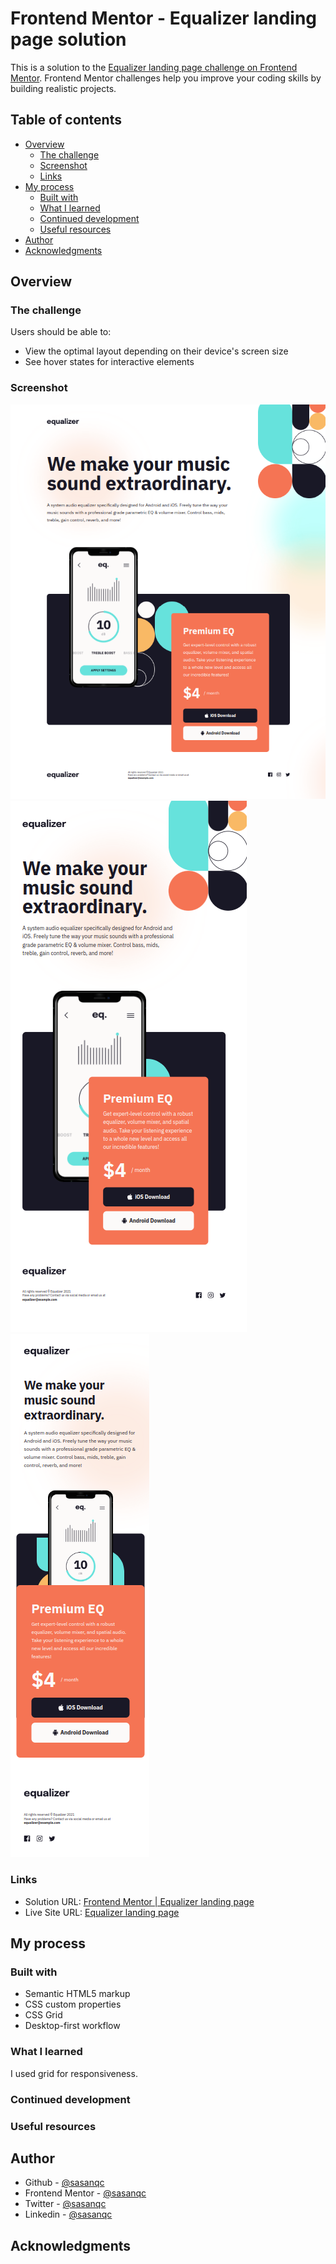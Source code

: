 # Frontend Mentor - Equalizer landing page solution

This is a solution to the [Equalizer landing page challenge on Frontend Mentor](https://www.frontendmentor.io/challenges/equalizer-landing-page-7VJ4gp3DE). Frontend Mentor challenges help you improve your coding skills by building realistic projects.

## Table of contents

- [Overview](#overview)
  - [The challenge](#the-challenge)
  - [Screenshot](#screenshot)
  - [Links](#links)
- [My process](#my-process)
  - [Built with](#built-with)
  - [What I learned](#what-i-learned)
  - [Continued development](#continued-development)
  - [Useful resources](#useful-resources)
- [Author](#author)
- [Acknowledgments](#acknowledgments)

## Overview

### The challenge

Users should be able to:

- View the optimal layout depending on their device's screen size
- See hover states for interactive elements

### Screenshot

![](./screenshot/screenshot-desktop.png)
![](./screenshot/screenshot-tablet.png)
![](./screenshot/screenshot-mobile.png)

### Links

- Solution URL: [Frontend Mentor | Equalizer landing page](https://www.frontendmentor.io/solutions/equalizer-landing-page-90JI7F7bjP)
- Live Site URL: [Equalizer landing page](https://sasanqc.github.io/equalizer-landing-page/)

## My process

### Built with

- Semantic HTML5 markup
- CSS custom properties
- CSS Grid
- Desktop-first workflow

### What I learned

I used grid for responsiveness.

### Continued development

### Useful resources

## Author

- Github - [@sasanqc](https://github.com/sasanqc/)
- Frontend Mentor - [@sasanqc](https://www.frontendmentor.io/profile/sasanqc)
- Twitter - [@sasanqc](https://www.twitter.com/sasanqc)
- Linkedin - [@sasanqc](https://www.linkedin.com/in/sasanqc)

## Acknowledgments
